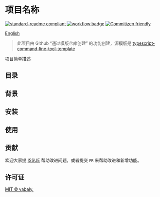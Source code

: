 # 项目名称

[![standard-readme compliant](https://img.shields.io/badge/readme%20style-standard-brightgreen.svg?style=flat-square)](https://github.com/RichardLitt/standard-readme) [![workflow badge](https://github.com/vabaly/ai-image-creator/workflows/build/badge.svg)](https://github.com/vabaly/<project-name>) [![Commitizen friendly](https://img.shields.io/badge/commitizen-friendly-brightgreen.svg)](http://commitizen.github.io/cz-cli/)

[English](./README.md)

> 此项目由 Github “通过模版仓库创建” 的功能创建，源模版是 [typescript-command-line-tool-template](https://github.com/vabaly/typescript-command-line-tool-template)

项目简单描述

## 目录

## 背景

## 安装

## 使用

## 贡献

欢迎大家提 [ISSUE](<仓库地址>) 帮助改进问题，或者提交 `PR` 来帮助改进和新增功能。

## 许可证

[MIT © vabaly.](./LICENSE)
